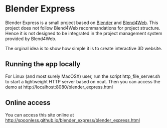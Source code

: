 Blender Express
===============

Blender Express is a small project based on [Blender](http://blender.org) and [Blend4Web](http://blend4web.com/).
This project does not follow Blend4Web recommandations for project structure. Hence it is not designed to be integrated in the project management system provided by Blend4Web.

The orginal idea is to show how simple it is to create interactive 3D website.

Running the app locally
-----------------------

For Linux (and most surely MacOSX) user, run the script http_file_server.sh to start a lightweight HTTP server based on ncat. Then you can access the demo at http://localhost:8080/blender_express.html

Online access
-------------

You can access this site online at http://spoonless.github.io/blender_express/blender_express.html

